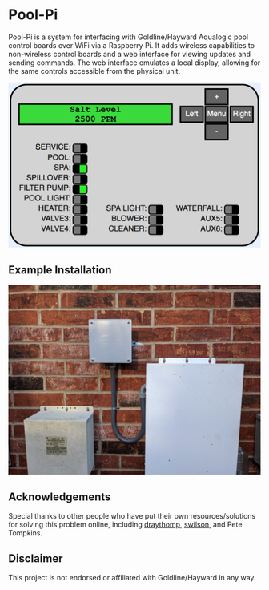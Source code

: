 # Pool-Pi
Pool-Pi is a system for interfacing with Goldline/Hayward Aqualogic pool control boards over WiFi via a Raspberry Pi. It adds wireless capabilities to non-wireless control boards and a web interface for viewing updates and sending commands. The web interface emulates a local display, allowing for the same controls accessible from the physical unit.

<img width="535" alt="GUI screenshot" src="/docs/media/gui.png">
<!-- TODO update GUI -->

<!-- TODO add video -->


## Example Installation
<img width="535" alt="Example installation of system" src="/docs/media/install_1.jpg">

## Acknowledgements
Special thanks to other people who have put their own resources/solutions for solving this problem online, including [draythomp](http://www.desert-home.com/), [swilson](https://github.com/swilson/aqualogic), and Pete Tompkins.

## Disclaimer
This project is not endorsed or affiliated with Goldline/Hayward in any way.